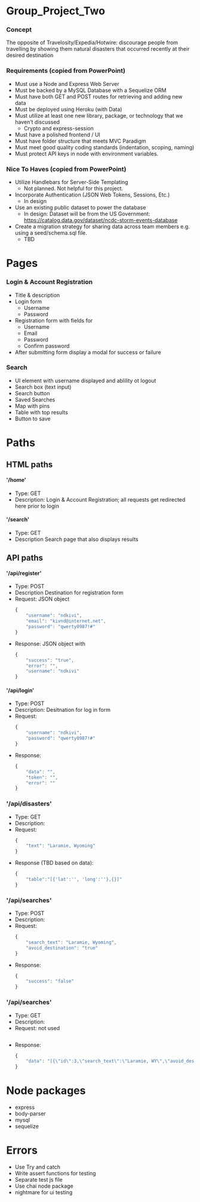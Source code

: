 # Group_Project_Two

### Concept
The opposite of Travelosity/Expedia/Hotwire: discourage people from travelling by showing them natural disasters that occurred recently at their desired destination

### Requirements (copied from PowerPoint)

* Must use a Node and Express Web Server
* Must be backed by a MySQL Database with a Sequelize ORM
* Must have both GET and POST routes for retrieving and adding new data
* Must be deployed using Heroku (with Data)
* Must utilize at least one new library, package, or technology that we haven’t discussed
    * Crypto and express-session
* Must have a polished frontend / UI
* Must have folder structure that meets MVC Paradigm
* Must meet good quality coding standards (indentation, scoping, naming)
* Must protect API keys in node with environment variables.
        
### Nice To Haves (copied from PowerPoint)
* Utilize Handlebars for Server-Side Templating
    * Not planned.  Not helpful for this project.
* Incorporate Authentication (JSON Web Tokens, Sessions, Etc.)
    * In design
* Use an existing public dataset to power the database
    * In design: Dataset will be from the US Government: https://catalog.data.gov/dataset/ncdc-storm-events-database
* Create a migration strategy for sharing data across team members e.g. using a seed/schema.sql file.
    * TBD


# Pages

### Login & Account Registration

* Title & description
* Login form
    * Username
    * Password
* Registration form with fields for
    * Username
    * Email
    * Password
    * Confirm password
* After submitting form display a modal for success or failure

### Search

* UI element with username displayed and ablility ot logout
* Search box (text input)
* Search button
* Saved Searches
* Map with pins
* Table with top results
* Button to save

# Paths

## HTML paths

#### '/home'
* Type: GET
* Description: Login & Account Registration; all requests get redirected here prior to login 

#### '/search'
* Type: GET
* Description Search page that also displays results

## API paths

#### '/api/register'
* Type: POST
* Description Destination for registration form
* Request: JSON object
    ```javascript
    {
        "username": "ndkivi",
        "email": "kivnd@internet.net",
        "password": "qwerty0987!#"
    }
    ```
* Response: JSON object with
    ```javascript
    {
        "success": "true",
        "error": "",
        "username": "ndkivi"
    }
    ```

#### '/api/login'
* Type: POST
* Description: Desitnation for log in form
* Request:
    ```javascript
    {
        "username": "ndkivi",
        "password": "qwerty0987!#"
    }
    ```
* Response:
    ```javascript
    {
        "data": "",
        "token": "",
        "error": ""
    }
    ```

### '/api/disasters'
* Type: GET
* Description: 
* Request:
    ```javascript
    {
        "text": "Laramie, Wyoming"
    }
    ```
* Response (TBD based on data):
    ```javascript
    {
        "table":"[{'lat':'', 'long':''},{}]"
    }
    ```


### '/api/searches'
* Type: POST
* Description:
* Request:
    ```javascript
    {
        "search_text": "Laramie, Wyoming",
        "avoid_destination": "true"
    }
    ```
* Response:
    ```javascript
    {
        "success": "false"
    }
    ```

### '/api/searches'
* Type: GET
* Description:
* Request: not used
    ```javascript

    ```
* Response:
    ```javascript
    {
        "data": "[{\"id\":3,\"search_text\":\"Laramie, WY\",\"avoid_destination\":true,\"createdAt\":\"2018-08-01T17:06:00.000Z\",\"updatedAt\":\"2018-08-01T17:06:00.000Z\",\"UserId\":5},{\"id\":4,\"search_text\":\"Bozeman, MT\",\"avoid_destination\":false,\"createdAt\":\"2018-08-01T17:06:15.000Z\",\"updatedAt\":\"2018-08-01T17:06:15.000Z\",\"UserId\":5},{\"id\":5,\"search_text\":\"St Paul, MN\",\"avoid_destination\":false,\"createdAt\":\"2018-08-01T17:06:23.000Z\",\"updatedAt\":\"2018-08-01T17:06:23.000Z\",\"UserId\":5}]"
    }
    ```


# Node packages

* express
* body-parser
* mysql
* sequelize


# Errors

* Use Try and catch
* Write assert functions for testing
* Separate test js file
* Use chai node package
* nightmare for ui testing
